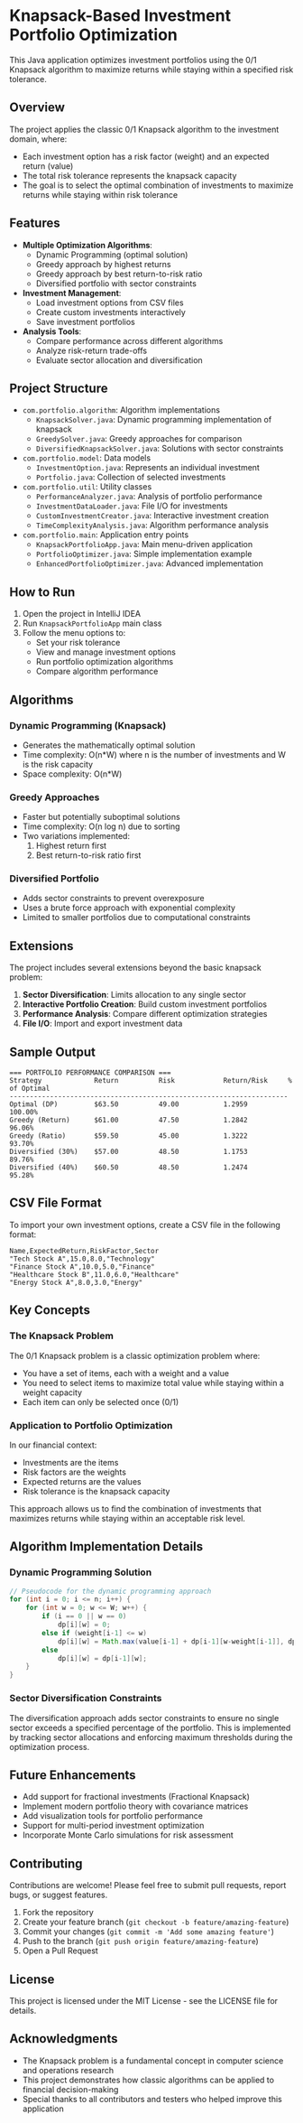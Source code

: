 # Knapsack-Based Investment Portfolio Optimization

This Java application optimizes investment portfolios using the 0/1 Knapsack algorithm to maximize returns while staying within a specified risk tolerance.

## Overview

The project applies the classic 0/1 Knapsack algorithm to the investment domain, where:
* Each investment option has a risk factor (weight) and an expected return (value)
* The total risk tolerance represents the knapsack capacity
* The goal is to select the optimal combination of investments to maximize returns while staying within risk tolerance

## Features

* **Multiple Optimization Algorithms**:
   * Dynamic Programming (optimal solution)
   * Greedy approach by highest returns
   * Greedy approach by best return-to-risk ratio
   * Diversified portfolio with sector constraints
* **Investment Management**:
   * Load investment options from CSV files
   * Create custom investments interactively
   * Save investment portfolios
* **Analysis Tools**:
   * Compare performance across different algorithms
   * Analyze risk-return trade-offs
   * Evaluate sector allocation and diversification

## Project Structure

* `com.portfolio.algorithm`: Algorithm implementations
   * `KnapsackSolver.java`: Dynamic programming implementation of knapsack
   * `GreedySolver.java`: Greedy approaches for comparison
   * `DiversifiedKnapsackSolver.java`: Solutions with sector constraints
* `com.portfolio.model`: Data models
   * `InvestmentOption.java`: Represents an individual investment
   * `Portfolio.java`: Collection of selected investments
* `com.portfolio.util`: Utility classes
   * `PerformanceAnalyzer.java`: Analysis of portfolio performance
   * `InvestmentDataLoader.java`: File I/O for investments
   * `CustomInvestmentCreator.java`: Interactive investment creation
   * `TimeComplexityAnalysis.java`: Algorithm performance analysis
* `com.portfolio.main`: Application entry points
   * `KnapsackPortfolioApp.java`: Main menu-driven application
   * `PortfolioOptimizer.java`: Simple implementation example
   * `EnhancedPortfolioOptimizer.java`: Advanced implementation

## How to Run

1. Open the project in IntelliJ IDEA
2. Run `KnapsackPortfolioApp` main class
3. Follow the menu options to:
   * Set your risk tolerance
   * View and manage investment options
   * Run portfolio optimization algorithms
   * Compare algorithm performance

## Algorithms

### Dynamic Programming (Knapsack)
* Generates the mathematically optimal solution
* Time complexity: O(n*W) where n is the number of investments and W is the risk capacity
* Space complexity: O(n*W)

### Greedy Approaches
* Faster but potentially suboptimal solutions
* Time complexity: O(n log n) due to sorting
* Two variations implemented:
   1. Highest return first
   2. Best return-to-risk ratio first

### Diversified Portfolio
* Adds sector constraints to prevent overexposure
* Uses a brute force approach with exponential complexity
* Limited to smaller portfolios due to computational constraints

## Extensions

The project includes several extensions beyond the basic knapsack problem:
1. **Sector Diversification**: Limits allocation to any single sector
2. **Interactive Portfolio Creation**: Build custom investment portfolios
3. **Performance Analysis**: Compare different optimization strategies
4. **File I/O**: Import and export investment data

## Sample Output

```
=== PORTFOLIO PERFORMANCE COMPARISON ===
Strategy             Return          Risk            Return/Risk     % of Optimal    
---------------------------------------------------------------------
Optimal (DP)         $63.50          49.00           1.2959          100.00%
Greedy (Return)      $61.00          47.50           1.2842          96.06%
Greedy (Ratio)       $59.50          45.00           1.3222          93.70%
Diversified (30%)    $57.00          48.50           1.1753          89.76%
Diversified (40%)    $60.50          48.50           1.2474          95.28%
```

## CSV File Format

To import your own investment options, create a CSV file in the following format:

```csv
Name,ExpectedReturn,RiskFactor,Sector
"Tech Stock A",15.0,8.0,"Technology"
"Finance Stock A",10.0,5.0,"Finance"
"Healthcare Stock B",11.0,6.0,"Healthcare"
"Energy Stock A",8.0,3.0,"Energy"
```


## Key Concepts

### The Knapsack Problem

The 0/1 Knapsack problem is a classic optimization problem where:
- You have a set of items, each with a weight and a value
- You need to select items to maximize total value while staying within a weight capacity
- Each item can only be selected once (0/1)

### Application to Portfolio Optimization

In our financial context:
- Investments are the items
- Risk factors are the weights
- Expected returns are the values
- Risk tolerance is the knapsack capacity

This approach allows us to find the combination of investments that maximizes returns while staying within an acceptable risk level.

## Algorithm Implementation Details

### Dynamic Programming Solution

```java
// Pseudocode for the dynamic programming approach
for (int i = 0; i <= n; i++) {
    for (int w = 0; w <= W; w++) {
        if (i == 0 || w == 0)
            dp[i][w] = 0;
        else if (weight[i-1] <= w)
            dp[i][w] = Math.max(value[i-1] + dp[i-1][w-weight[i-1]], dp[i-1][w]);
        else
            dp[i][w] = dp[i-1][w];
    }
}
```

### Sector Diversification Constraints

The diversification approach adds sector constraints to ensure no single sector exceeds a specified percentage of the portfolio. This is implemented by tracking sector allocations and enforcing maximum thresholds during the optimization process.

## Future Enhancements

- Add support for fractional investments (Fractional Knapsack)
- Implement modern portfolio theory with covariance matrices
- Add visualization tools for portfolio performance
- Support for multi-period investment optimization
- Incorporate Monte Carlo simulations for risk assessment

## Contributing

Contributions are welcome! Please feel free to submit pull requests, report bugs, or suggest features.

1. Fork the repository
2. Create your feature branch (`git checkout -b feature/amazing-feature`)
3. Commit your changes (`git commit -m 'Add some amazing feature'`)
4. Push to the branch (`git push origin feature/amazing-feature`)
5. Open a Pull Request

## License

This project is licensed under the MIT License - see the LICENSE file for details.

## Acknowledgments

- The Knapsack problem is a fundamental concept in computer science and operations research
- This project demonstrates how classic algorithms can be applied to financial decision-making
- Special thanks to all contributors and testers who helped improve this application
